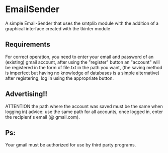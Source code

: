# EmailSender

A simple Email-Sender that uses the smtplib module with the addition of a graphical interface created with the tkinter module

## Requirements

For correct operation, you need to enter your email and password of an (existing) gmail account, after using the "register" button an "account" will be registered in the form of file.txt in the path you want, (the saving method is imperfect but having no knowledge of databases is a simple alternative) after registering, log in using the appropriate button.

## Advertising!!

ATTENTION the path where the account was saved must be the same when logging in) advice: use the same path for all accounts, once logged in, enter the recipient's email (@ gmail.com).

## Ps:

Your gmail must be authorized for use by third party programs.
